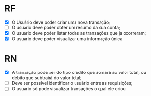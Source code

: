 # RF

- [X] O Usuário deve poder criar uma nova transação;
- [ ] O usuário deve poder obter um resumo da sua conta;
- [X] O usuário deve poder listar todas as transações que ja ocorreram;
- [X] O usuário deve poder visualizar uma informação única

# RN

- [X] A transação pode ser do tipo crédito que somará ao valor total, ou débito que subtrairá do valor total;
- [ ] Deve ser possível identificar o usuário entre as requisições;
- [ ] O usuário só pode visualizar transações o qual ele criou
